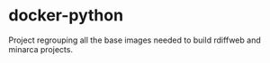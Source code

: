# docker-python

Project regrouping all the base images needed to build rdiffweb and minarca projects.